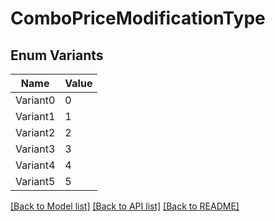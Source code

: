 # ComboPriceModificationType

## Enum Variants

| Name | Value |
|---- | -----|
| Variant0 | 0 |
| Variant1 | 1 |
| Variant2 | 2 |
| Variant3 | 3 |
| Variant4 | 4 |
| Variant5 | 5 |


[[Back to Model list]](../README.md#documentation-for-models) [[Back to API list]](../README.md#documentation-for-api-endpoints) [[Back to README]](../README.md)


